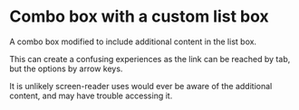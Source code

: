 # Combo box with a custom list box

A combo box modified to include additional content in the list box.

This can create a confusing experiences as the link can be reached by tab, but the options by arrow keys.

It is unlikely screen-reader uses would ever be aware of the additional content, and may have trouble accessing it.

